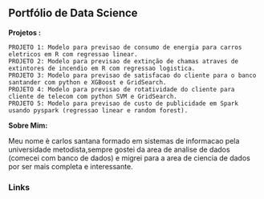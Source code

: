 <h2>Portfólio de Data Science</h2>

<strong>Projetos :</strong>

    PROJETO 1: Modelo para previsao de consumo de energia para carros eletricos em R com regressao linear.
    PROJETO 2: Modelo para previsao de extinção de chamas atraves de extintores de incendio em R com regressao logistica.
    PROJETO 3: Modelo para previsao de satisfacao do cliente para o banco santander com python e XGBoost e GridSearch.
    PROJETO 4: Modelo para previsao de rotatividade do cliente para cliente de telecom com python SVM e GridSearch.
    PROJETO 5: Modelo para previsao de custo de publicidade em Spark usando pyspark (regressao linear e random forest).
    

<strong>Sobre Mim:</strong>

Meu nome è carlos santana formado em sistemas de informacao pela universidade metodista,sempre gostei da area de analise de dados (comecei com banco de dados) e migrei para a area de ciencia de dados por ser mais completa e interessante.

<h3>Links</h3 align='center'>

   
